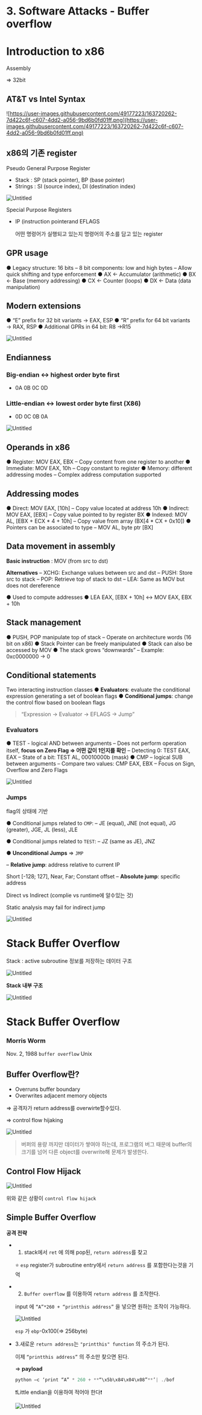 # 3. Software Attacks - Buffer overflow

# Introduction to x86
Assembly

⇒ 32bit 

## AT&T vs Intel Syntax

![https://user-images.githubusercontent.com/49177223/163720262-7d422c6f-c607-4dd2-a056-9bd6b0fd01ff.png](https://user-images.githubusercontent.com/49177223/163720262-7d422c6f-c607-4dd2-a056-9bd6b0fd01ff.png)

## x86의 기존 register

Pseudo General Purpose Register

- Stack : SP (stack pointer), BP (base pointer)
- Strings : SI (source index), DI (destination index)

![Untitled](3%20Software%20cc6e8/Untitled.png)

Special Purpose Registers

- IP (instruction pointerand EFLAGS
    
    어떤 명령어가 실행되고 있는지 명령어의 주소를 담고 있는 register
    

## GPR usage

● Legacy structure: 16 bits
– 8 bit components: low and high bytes
– Allow quick shifting and type enforcement
● AX ← Accumulator (arithmetic)
● BX ← Base (memory addressing)
● CX ← Counter (loops)
● DX ← Data (data manipulation)

## Modern extensions

● “E” prefix for 32 bit variants → EAX, ESP
● “R” prefix for 64 bit variants → RAX, RSP
● Additional GPRs in 64 bit: R8 →R15

![Untitled](3%20Software%20cc6e8/Untitled%201.png)

## Endianness

### Big-endian ↔ highest order byte first

- 0A 0B 0C 0D

### Little-endian ↔ lowest order byte first (X86)

- 0D 0C 0B 0A

![Untitled](3%20Software%20cc6e8/Untitled%202.png)

## Operands in x86

● Register: MOV EAX, EBX
– Copy content from one register to another
● Immediate: MOV EAX, 10h
– Copy constant to register
● Memory: different addressing modes
– Complex address computation supported

## Addressing modes

● Direct: MOV EAX, [10h]
– Copy value located at address 10h
● Indirect: MOV EAX, [EBX]
– Copy value pointed to by register BX
● Indexed: MOV AL, [EBX + ECX * 4 + 10h]
– Copy value from array (BX[4 * CX + 0x10])
● Pointers can be associated to type
– MOV AL, byte ptr [BX]

## Data movement in assembly

**Basic instruction** : MOV (from src to dst)

**Alternatives**
– XCHG: Exchange values between src and dst
– PUSH: Store src to stack
– POP: Retrieve top of stack to dst
– LEA: Same as MOV but does not dereference

  ● Used to compute addresses
  ● LEA EAX, [EBX + 10h] ↔ MOV EAX, EBX + 10h

## Stack management

● PUSH, POP manipulate top of stack
– Operate on architecture words (16 bit on x86)
● Stack Pointer can be freely manipulated
● Stack can also be accessed by MOV
● The stack grows “downwards”
– Example: 0xc0000000 → 0

## Conditional statements

Two interacting instruction classes
● **Evaluators**: evaluate the conditional expression generating a set of boolean flags
● **Conditional jumps**: change the control flow based on boolean flags

> “Expression → Evaluator → EFLAGS → Jump”
> 

### Evaluators

● TEST - logical AND between arguments
– Does not perform operation itself, **focus on Zero Flag ⇒ 어떤 값이 1인지를 확인**
– Detecting 0: TEST EAX, EAX
– State of a bit: TEST AL, 00010000b (mask)
● CMP – logical SUB between arguments
– Compare two values: CMP EAX, EBX
– Focus on Sign, Overflow and Zero Flags

![Untitled](3%20Software%20cc6e8/Untitled%203.png)

### Jumps

flag의 상태에 기반

● Conditional jumps related to `CMP`:
– JE (equal), JNE (not equal), JG (greater), JGE, JL (less), JLE

● Conditional jumps related to `TEST`:
– JZ (same as JE), JNZ

● **Unconditional Jumps** ⇒ `JMP`

– **Relative jump**: address relative to current IP

Short [-128; 127], Near, Far; Constant offset
– **Absolute jump**: specific address

Direct vs Indirect (complie vs runtime에 알수있는 것)

Static analysis may fail for indirect jump

![Untitled](3%20Software%20cc6e8/Untitled%204.png)

# Stack Buffer Overflow

Stack : active subroutine 정보를 저장하는 데이터 구조

![Untitled](3%20Software%20cc6e8/Untitled%205.png)

**Stack 내부 구조**

![Untitled](3%20Software%20cc6e8/Untitled%206.png)

# Stack Buffer Overflow

### Morris Worm

Nov. 2, 1988 `buffer overflow` Unix

## Buffer Overflow란?

- Overruns buffer boundary
- Overwrites adjacent memory objects

⇒ 공격자가 return address를 overwirte할수있다. 

⇒ control flow hijaking

![Untitled](3%20Software%20cc6e8/Untitled%207.png)

> 버퍼의 용량 까지만 데이터가 쌓여야 하는데, 프로그램의 버그 때문에 buffer의 크기를 넘어 다른 object를 overwrite해 문제가 발생한다.
> 

## Control Flow Hijack

![Untitled](3%20Software%20cc6e8/Untitled%208.png)

위와 같은 상황이 `control flow hijack`

## Simple Buffer Overflow

**공격 전략**

- 1. stack에서 `ret` 에 의해 pop된, `return address`를 찾고
    
    ⭐ `esp` register가 subroutine entry에서 `return address` 를 포함한다는것을 기억
    
- 2. `Buffer overflow` 를 이용하여 `return address` 를 조작한다.
    
    
    input 에 `“A”*260 + “printthis address”` 을 넣으면 원하는 조작이 가능하다. 
    
    ![Untitled](3%20Software%20cc6e8/Untitled%209.png)
    
    `esp` 가 `ebp`-0x100(⇒ 256byte)
    

- 3.새로운 `return address`는 `"printthis" function` 의 주소가 된다.
    
    이제 `“printthis address”` 의 주소만 찾으면 된다.
    
    ⇒  **payload**
    
    ```jsx
    python –c ‘print “A” * 260 + **“\x5b\x84\x04\x08”**’| ./bof
    ```
    
    ❗Little endian을 이용하여 적어야 한다❗
    
    ![Untitled](3%20Software%20cc6e8/Untitled%2010.png)